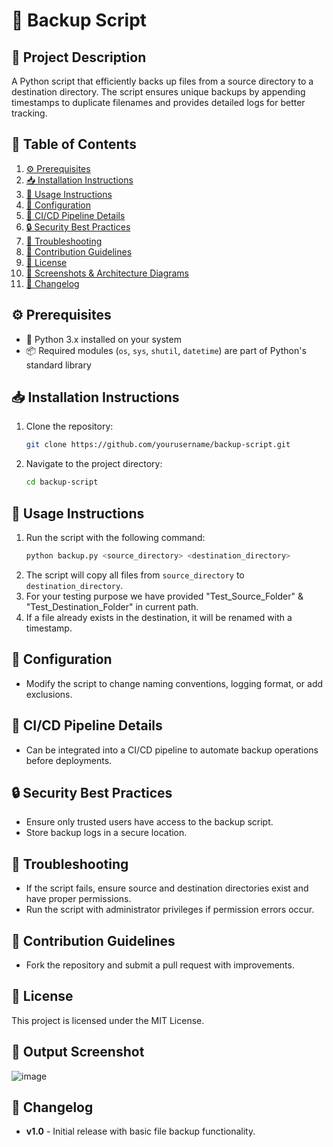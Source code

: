 # 📂 Backup Script

## 📌 Project Description
A Python script that efficiently backs up files from a source directory to a destination directory. The script ensures unique backups by appending timestamps to duplicate filenames and provides detailed logs for better tracking.

## 📖 Table of Contents
1. [⚙️ Prerequisites](https://github.com/Jidendiran-coder/Backup_Folders_Python#%EF%B8%8F-prerequisites)
2. [📥 Installation Instructions](https://github.com/Jidendiran-coder/Backup_Folders_Python#-installation-instructions)
3. [📝 Usage Instructions](https://github.com/Jidendiran-coder/Backup_Folders_Python#-usage-instructions)
4. [🔧 Configuration](https://github.com/Jidendiran-coder/Backup_Folders_Python#-configuration)
5. [🚀 CI/CD Pipeline Details](https://github.com/Jidendiran-coder/Backup_Folders_Python#-cicd-pipeline-details)
6. [🔒 Security Best Practices](https://github.com/Jidendiran-coder/Backup_Folders_Python#-security-best-practices)
7. [🐞 Troubleshooting](https://github.com/Jidendiran-coder/Backup_Folders_Python#-troubleshooting)
8. [🤝 Contribution Guidelines](https://github.com/Jidendiran-coder/Backup_Folders_Python#-contribution-guidelines)
9. [📜 License](https://github.com/Jidendiran-coder/Backup_Folders_Python#-license)
10. [📸 Screenshots & Architecture Diagrams](https://github.com/Jidendiran-coder/Backup_Folders_Python#-screenshots--architecture-diagrams)
11. [📅 Changelog](https://github.com/Jidendiran-coder/Backup_Folders_Python#-changelog)

## ⚙️ Prerequisites
- 🐍 Python 3.x installed on your system
- 📦 Required modules (`os`, `sys`, `shutil`, `datetime`) are part of Python's standard library

## 📥 Installation Instructions
1. Clone the repository:
   ```bash
   git clone https://github.com/yourusername/backup-script.git
   ```
2. Navigate to the project directory:
   ```bash
   cd backup-script
   ```

## 📝 Usage Instructions
1. Run the script with the following command:
   ```bash
   python backup.py <source_directory> <destination_directory>
   ```
2. The script will copy all files from `source_directory` to `destination_directory`.
3. For your testing purpose we have provided "Test_Source_Folder" & "Test_Destination_Folder" in current path.
4. If a file already exists in the destination, it will be renamed with a timestamp.

## 🔧 Configuration
- Modify the script to change naming conventions, logging format, or add exclusions.

## 🚀 CI/CD Pipeline Details
- Can be integrated into a CI/CD pipeline to automate backup operations before deployments.

## 🔒 Security Best Practices
- Ensure only trusted users have access to the backup script.
- Store backup logs in a secure location.

## 🐞 Troubleshooting
- If the script fails, ensure source and destination directories exist and have proper permissions.
- Run the script with administrator privileges if permission errors occur.

## 🤝 Contribution Guidelines
- Fork the repository and submit a pull request with improvements.

## 📜 License
This project is licensed under the MIT License.

## 📸 Output Screenshot
![image](https://github.com/user-attachments/assets/5c94fa4c-c020-4f11-95ef-9603896f0d30)

## 📅 Changelog
- **v1.0** - Initial release with basic file backup functionality.

